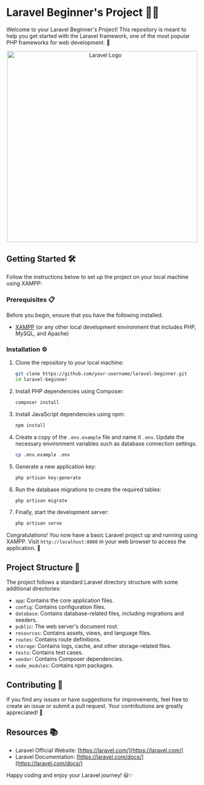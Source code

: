 # Laravel Beginner's Project 👨‍💻

Welcome to your Laravel Beginner's Project! This repository is meant to help you get started with the Laravel framework, one of the most popular PHP frameworks for web development. 🚀
<p align="center">
  <img src="https://laravel.com/assets/img/components/logo-laravel.svg" alt="Laravel Logo" width="500">
</p>

## Getting Started 🛠️

Follow the instructions below to set up the project on your local machine using XAMPP:

### Prerequisites 📋

Before you begin, ensure that you have the following installed:

- [XAMPP](https://www.apachefriends.org/index.html) (or any other local development environment that includes PHP, MySQL, and Apache)

### Installation ⚙️

1. Clone the repository to your local machine:

   ```bash
   git clone https://github.com/your-username/laravel-beginner.git
   cd laravel-beginner
   ```

2. Install PHP dependencies using Composer:

   ```bash
   composer install
   ```

3. Install JavaScript dependencies using npm:

   ```bash
   npm install
   ```

4. Create a copy of the `.env.example` file and name it `.env`. Update the necessary environment variables such as database connection settings.

   ```bash
   cp .env.example .env
   ```

5. Generate a new application key:

   ```bash
   php artisan key:generate
   ```

6. Run the database migrations to create the required tables:

   ```bash
   php artisan migrate
   ```

7. Finally, start the development server:

   ```bash
   php artisan serve
   ```

Congratulations! You now have a basic Laravel project up and running using XAMPP. Visit `http://localhost:8000` in your web browser to access the application. 🎉

## Project Structure 📁

The project follows a standard Laravel directory structure with some additional directories:

- `app`: Contains the core application files.
- `config`: Contains configuration files.
- `database`: Contains database-related files, including migrations and seeders.
- `public`: The web server's document root.
- `resources`: Contains assets, views, and language files.
- `routes`: Contains route definitions.
- `storage`: Contains logs, cache, and other storage-related files.
- `tests`: Contains test cases.
- `vendor`: Contains Composer dependencies.
- `node_modules`: Contains npm packages.

## Contributing 👥

If you find any issues or have suggestions for improvements, feel free to create an issue or submit a pull request. Your contributions are greatly appreciated! 🙌


## Resources 📚

- Laravel Official Website: [https://laravel.com/](https://laravel.com/)
- Laravel Documentation: [https://laravel.com/docs/](https://laravel.com/docs/)

Happy coding and enjoy your Laravel journey! 😃✨
